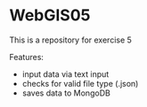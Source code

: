 # WebGIS05
This is a repository for exercise 5

Features:
- input data via text input
- checks for valid file type (.json)
- saves data to MongoDB
